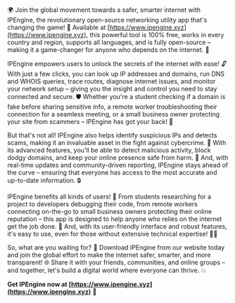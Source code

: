 🌍 Join the global movement towards a safer, smarter internet with IPEngine, the revolutionary open-source networking utility app that's changing the game! 🔭 Available at [https://www.ipengine.xyz](https://www.ipengine.xyz), this powerful tool is 100% free, works in every country and region, supports all languages, and is fully open-source – making it a game-changer for anyone who depends on the internet. 📡

IPEngine empowers users to unlock the secrets of the internet with ease! 🔓 With just a few clicks, you can look up IP addresses and domains, run DNS and WHOIS queries, trace routes, diagnose internet issues, and monitor your network setup – giving you the insight and control you need to stay connected and secure. 🛡️ Whether you're a student checking if a domain is fake before sharing sensitive info, a remote worker troubleshooting their connection for a seamless meeting, or a small business owner protecting your site from scammers – IPEngine has got your back! 👊

But that's not all! IPEngine also helps identify suspicious IPs and detects scams, making it an invaluable asset in the fight against cybercrime. 💪 With its advanced features, you'll be able to detect malicious activity, block dodgy domains, and keep your online presence safe from harm. 🚫 And, with real-time updates and community-driven reporting, IPEngine stays ahead of the curve – ensuring that everyone has access to the most accurate and up-to-date information. 🔒

IPEngine benefits all kinds of users! 👥 From students researching for a project to developers debugging their code, from remote workers connecting on-the-go to small business owners protecting their online reputation – this app is designed to help anyone who relies on the internet get the job done. 🚀 And, with its user-friendly interface and robust features, it's easy to use, even for those without extensive technical expertise! 👩‍💻

So, what are you waiting for? 🤔 Download IPEngine from our website today and join the global effort to make the internet safer, smarter, and more transparent! 🌐 Share it with your friends, communities, and online groups – and together, let's build a digital world where everyone can thrive. 💥

**Get IPEngine now at [https://www.ipengine.xyz](https://www.ipengine.xyz)** 🔗